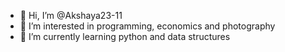 - 👋 Hi, I’m @Akshaya23-11
- 👀 I’m interested in programming, economics and photography
- 🌱 I’m currently learning python and data structures 


<!---
Akshaya23-11/Akshaya23-11 is a ✨ special ✨ repository because its `README.md` (this file) appears on your GitHub profile.
You can click the Preview link to take a look at your changes.
--->
